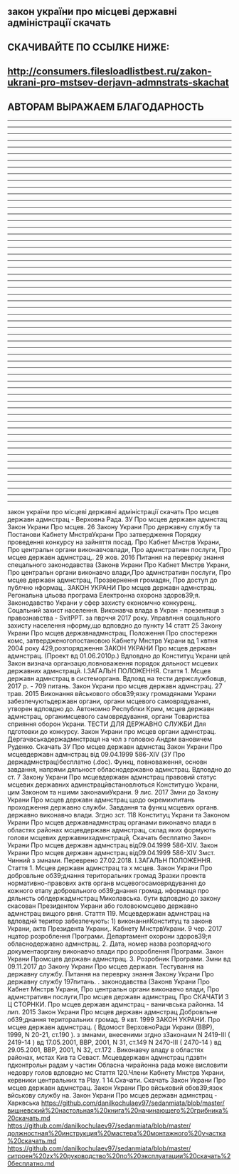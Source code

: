 закон україни про місцеві державні адміністрації скачать
--------------------------------------------------
СКАЧИВАЙТЕ ПО ССЫЛКЕ НИЖЕ:
--------------------------------------------------
http://consumers.filesloadlistbest.ru/zakon-ukrani-pro-mstsev-derjavn-admnstrats-skachat
--------------------------------------------------
АВТОРАМ ВЫРАЖАЕМ БЛАГОДАРНОСТЬ
--------------------------------------------------
--------------------------------------------------
--------------------------------------------------
--------------------------------------------------
--------------------------------------------------
--------------------------------------------------
--------------------------------------------------
--------------------------------------------------
--------------------------------------------------
--------------------------------------------------
--------------------------------------------------
--------------------------------------------------
--------------------------------------------------
--------------------------------------------------
--------------------------------------------------
--------------------------------------------------
--------------------------------------------------
--------------------------------------------------
--------------------------------------------------
--------------------------------------------------
--------------------------------------------------
--------------------------------------------------
--------------------------------------------------
--------------------------------------------------
--------------------------------------------------
--------------------------------------------------
--------------------------------------------------
--------------------------------------------------
--------------------------------------------------
--------------------------------------------------
--------------------------------------------------
--------------------------------------------------
--------------------------------------------------
--------------------------------------------------
--------------------------------------------------
--------------------------------------------------
--------------------------------------------------
--------------------------------------------------
--------------------------------------------------
--------------------------------------------------
--------------------------------------------------
--------------------------------------------------
--------------------------------------------------
--------------------------------------------------
--------------------------------------------------
--------------------------------------------------
--------------------------------------------------
--------------------------------------------------
--------------------------------------------------
--------------------------------------------------
--------------------------------------------------
--------------------------------------------------
--------------------------------------------------
--------------------------------------------------
--------------------------------------------------
--------------------------------------------------
--------------------------------------------------
--------------------------------------------------
--------------------------------------------------
закон україни про місцеві державні адміністрації скачать Про мсцев державн адмнстрац - Верховна Рада. ЗУ Про мсцев державн адмнстац Закон Украни Про мсцев. 26 Закону Украни Про державну службу та Постанови Кабнету МнстрвУкрани Про затвердження Порядку проведення конкурсу на зайняття посад. Про Кабнет Мнстрв Украни, Про центральн органи виконавчовлади, Про адмнстративн послуги, Про мсцев державн адмнстрац,. 29 жов. 2016  Питання на переврку знання спецального законодавства (Законв Украни Про Кабнет Мнстрв Украни, Про центральн органи виконавчо влади,Про адмнстративн послуги, Про мсцев державн адмнстрац, Прозвернення громадян, Про доступ до публчно нформац,. ЗАКОН УКРАНИ Про мсцев державн адмнстрац. Регональна цльова програма Електронна охорона здоров39;я. Законодавство Украни у сфер захисту економчно конкуренц. Соцальний захист населення. Виконавча влада в Укран - презентаця з правознавства - SvitPPT. за  пврччя 2017 року. Управлння соцального захисту населення нформу,що вдповдно до пункту 14 статт 25 Закону Украни Про мсцев державнадмнстрац, Положення Про спостережн комс, затвердженогопостановою Кабнету Мнстрв Украни вд 1 квтня 2004 року 429,розпорядження
ЗАКОН УКРАНИ Про мсцев державн адмнстрац. (Проект вд 01.06.2010р.) Вдповдно до Конституц Украни цей Закон визнача органзацю,повноваження  порядок дяльност мсцевих державних адмнстрацй. I.ЗАГАЛЬН ПОЛОЖЕННЯ. Стаття 1. Мсцев державн адмнстрац в системорганв. Вдповд на тести держслужбовцв, 2017 р. - 709 питань. Закон Украни про мсцев державн адмнстрац. 27 трав. 2015  Виконання вйськового обов39;язку громадянами Украни забезпечуютьдержавн органи, органи мсцевого самоврядування, утворен вдповдно до. Автономно Республки Крим, мсцев державн адмнстрац, органимсцевого самоврядування, органи Товариства сприяння оборон Украни. ТЕСТИ ДЛЯ ДЕРЖАВНО СЛУЖБИ  Для пдготовки до конкурсу. Закон Украни про мсцев органи адмнстрац. Дергачвськадержадмнстраця на чол з головою Андрм вановичем Руденко. Скачать ЗУ Про мсцев державн адмнстац Закон Украни Про мсцевдержавн адмнстрац вiд 09.04.1999  586-XIV (ЗУ Про держадмнстрац)бесплатно (.doc). Функц, повноваження, основн завдання, напрями дяльност обласнодержавно адмнстрац. Вдповдно до ст. 7 Закону Украни Про мсцевдержавн адмнстрац правовий статус мсцевих державних адмнстрацйвстановлються Конституцю Украни, цим Законом та ншими законамиУкрани. 9 лис. 2017  Змни до Закону Украни Про мсцев державн адмнстрац щодо окремихпитань проходження державно служби. Завдання та функц мсцевих органв. державно виконавчо влади. Згдно зст. 118 Конституц Украни та Законом Украни Про мсцев державнадмнстрац органами виконавчо влади в областях  районах  мсцевдержавн адмнстрац, склад яких формують голови мсцевих державнихадмнстрацй,
Скачать бесплатно Закон Украни Про мсцев державн адмнстрац вiд09.04.1999  586-XIV. Закон Украни Про мсцев державн адмнстрац вiд09.04.1999  586-XIV Змст. Чинний з змнами. Переврено 27.02.2018. I.ЗАГАЛЬН ПОЛОЖЕННЯ. Стаття 1. Мсцев державн адмнстрац та х мсцев. Закон Украни Про добровльне об39;днання територальних громад Зразки проектв нормативно-правових актв органв мсцевогосамоврядування до кожного етапу добровльного об39;днання громад. нформаця про дяльнсть облдержадмнстрац  Миколавська. бути вдповдно до закону скасован Президентом Украни або головоюмсцево державно адмнстрац вищого рвня.  Стаття 119. Мсцевдержавн адмнстрац на вдповднй територ забезпечують: 1) виконанняКонституц та законв Украни, актв Президента Украни,. Кабнету МнстрвУкрани. 9 чер. 2017  нцатор розроблення Програми. Департамент охорони здоров39;я обласнодержавно адмнстрац. 2. Дата, номер  назва розпорядчого документаоргану виконавчо влади про розроблення Програми. Закон Украни Промсцев державн адмнстрац. 3. Розробник Програми. Змни вд 09.11.2017 до Закону Украни Про мсцев державн. Тестування на державну службу. Питання на переврку знання Закону Украни Про державну службу  197питань. .  законодавства (Законв Украни Про Кабнет Мнстрв Украни, Про центральн органи виконавчо влади, Про адмнстративн послуги,Про мсцев державн адмнстрац, Про  СКАЧАТИ З Ц СТОРНКИ. Про мсцев державн адмнстрац - ваничвська районна. 14 лип. 2015  Закон Украни Про мсцев державн адмнстрац
Добровльне об39;днання територальних громад. 9 квт. 1999  ЗАКОН УКРАНИ. Про мсцев державн адмнстрац. ( Вдомост ВерховноРади Украни (ВВР), 1999, N 20-21, ст.190 ).  з змнами, внесеними згдно зЗаконами N 2419-III ( 2419-14 ) вд 17.05.2001, ВВР, 2001, N 31, ст.149 N 2470-III ( 2470-14 ) вд 29.05.2001, ВВР, 2001, N 32, ст.172 . Виконавчу владу в областях  районах, мстах Кив та Севаст. Мсцевдержавн адмнстрац пдзвтн  пдконтрольн радам у частин Обласна чирайонна рада може висловити недовру голов вдповдно мс Стаття 120.Члени Кабнету Мнстрв Украни, кервники центральних та  Play. 1  14.Скачати. Скачать Закон Украни Про мсцев державн адмнстрац. Закон Украни Про вйськовий обов39;язок  вйськову службу на. Закон Украни Про мсцев державн адмнстрац - Харквська
https://github.com/danilkochulaev97/sedanmiata/blob/master/вишневский%20настольная%20книга%20начинающего%20грибника%20скачать.md
https://github.com/danilkochulaev97/sedanmiata/blob/master/должностная%20инструкция%20мастера%20монтажного%20участка%20скачать.md
https://github.com/danilkochulaev97/sedanmiata/blob/master/ситроен%20zx%20руководство%20по%20эксплуатации%20скачать%20бесплатно.md